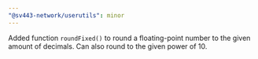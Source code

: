 ```yaml
---
"@sv443-network/userutils": minor
---
```


Added function `roundFixed()` to round a floating-point number to the given amount of decimals. Can also round to the given power of 10.
